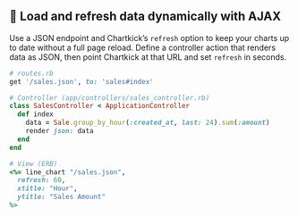 ## 🔄 Load and refresh data dynamically with AJAX

Use a JSON endpoint and Chartkick’s `refresh` option to keep your charts up to date without a full page reload. Define a controller action that renders data as JSON, then point Chartkick at that URL and set `refresh` in seconds.

```ruby
# routes.rb
get '/sales.json', to: 'sales#index'

# Controller (app/controllers/sales_controller.rb)
class SalesController < ApplicationController
  def index
    data = Sale.group_by_hour(:created_at, last: 24).sum(:amount)
    render json: data
  end
end

# View (ERB)
<%= line_chart "/sales.json",
  refresh: 60,
  xtitle: "Hour",
  ytitle: "Sales Amount"
%>
```